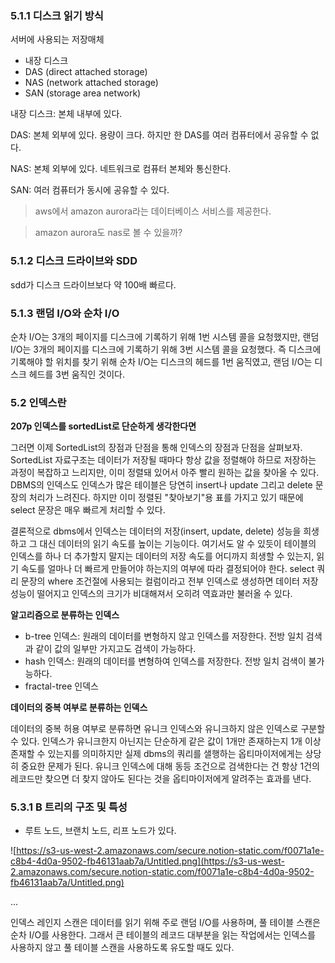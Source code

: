 ### 5.1.1 디스크 읽기 방식

서버에 사용되는 저장매체

- 내장 디스크
- DAS (direct attached storage)
- NAS (network attached storage)
- SAN (storage area network)

내장 디스크: 본체 내부에 있다.

DAS: 본체 외부에 있다. 용량이 크다. 하지만 한 DAS를 여러 컴퓨터에서 공유할 수 없다.

NAS: 본체 외부에 있다. 네트워크로 컴퓨터 본체와 통신한다.

SAN: 여러 컴퓨터가 동시에 공유할 수 있다.

> aws에서 amazon aurora라는 데이터베이스 서비스를 제공한다. 

> amazon aurora도 nas로 볼 수 있을까?

### 5.1.2 디스크 드라이브와 SDD

sdd가  디스크 드라이브보다 약 100배 빠르다.

### 5.1.3 랜덤 I/O와 순차 I/O

순차 I/O는 3개의 페이지를 디스크에 기록하기 위해 1번 시스템 콜을 요청했지만, 랜덤 I/O는 3개의 페이지를 디스크에 기록하기 위해 3번 시스템 콜을 요청했다. 즉 디스크에 기록해야 할 위치를 찾기 위해 순차 I/O는 디스크의 헤드를 1번 움직였고, 랜덤 I/O는 디스크 헤드를 3번 움직인 것이다. 

### 5.2 인덱스란

**207p 인덱스를 sortedList로 단순하게 생각한다면**

그러면 이제 SortedList의 장점과 단점을 통해 인덱스의 장점과 단점을 살펴보자. SortedList 자료구조는 데이터가 저장될 때마다 항상 값을 정렬해야 하므로 저장하는 과정이 복잡하고 느리지만, 이미 정렬돼 있어서 아주 빨리 원하는 값을 찾아올 수 있다. DBMS의 인덱스도 인덱스가 많은 테이블은 당연히  insert나 update 그리고 delete 문장의 처리가 느려진다. 하지만 이미 정렬된 "찾아보기"용 표를 가지고 있기 때문에 select 문장은 매우 빠르게 처리할 수 있다.

결론적으로 dbms에서 인덱스는 데이터의 저장(insert, update, delete) 성능을 희생하고 그 대신 데이터의 읽기 속도를 높이는 기능이다. 여기서도 알 수 있듯이 테이블의 인덱스를 하나 더 추가할지 말지는 데이터의 저장 속도를 어디까지 희생할 수 있는지, 읽기 속도를 얼마나 더 빠르게 만들어야 하는지의 여부에 따라 결정되어야 한다. select 쿼리 문장의 where 조건절에 사용되는 컬럼이라고 전부 인덱스로 생성하면 데이터 저장 성능이 떨어지고 인덱스의 크기가 비대해져서 오히려 역효과만 불러올 수 있다.

**알고리즘으로 분류하는 인덱스**

- b-tree 인덱스: 원래의 데이터를 변형하지 않고 인덱스를 저장한다. 전방 일치 검색과 같이 값의 일부만 가지고도 검색이 가능하다.
- hash 인덱스: 원래의 데이터를 변형하여 인덱스를 저장한다. 전방 일치 검색이 불가능하다.
- fractal-tree 인덱스

**데이터의 중복 여부로 분류하는 인덱스**

데이터의 중복 허용 여부로 분류하면 유니크 인덱스와 유니크하지 않은 인덱스로 구분할 수 있다. 인덱스가 유니크한지 아닌지는 단순하게 같은 값이 1개만 존재하는지 1개 이상 존재할 수 있는지를 의미하지만 실제 dbms의 쿼리를 샐행하는 옵티마이저에게는 상당히 중요한 문제가 된다. 유니크 인덱스에 대해 동등 조건으로 검색한다는 건 항상 1건의 레코드만 찾으면 더 찾지 않아도 된다는 것을 옵티마이저에게 알려주는 효과를 낸다.

### 5.3.1 B 트리의 구조 및 특성

- 루트 노드, 브랜치 노드, 리프 노드가 있다.

![https://s3-us-west-2.amazonaws.com/secure.notion-static.com/f0071a1e-c8b4-4d0a-9502-fb46131aab7a/Untitled.png](https://s3-us-west-2.amazonaws.com/secure.notion-static.com/f0071a1e-c8b4-4d0a-9502-fb46131aab7a/Untitled.png)

...

인덱스 레인지 스캔은 데이터를 읽기 위해 주로 랜덤 I/O를 사용하며, 풀 테이블 스캔은 순차 I/O를 사용한다. 그래서 큰 테이블의 레코드 대부분을 읽는 작업에서는 인덱스를 사용하지 않고 풀 테이블 스캔을 사용하도록 유도할 때도 있다.
